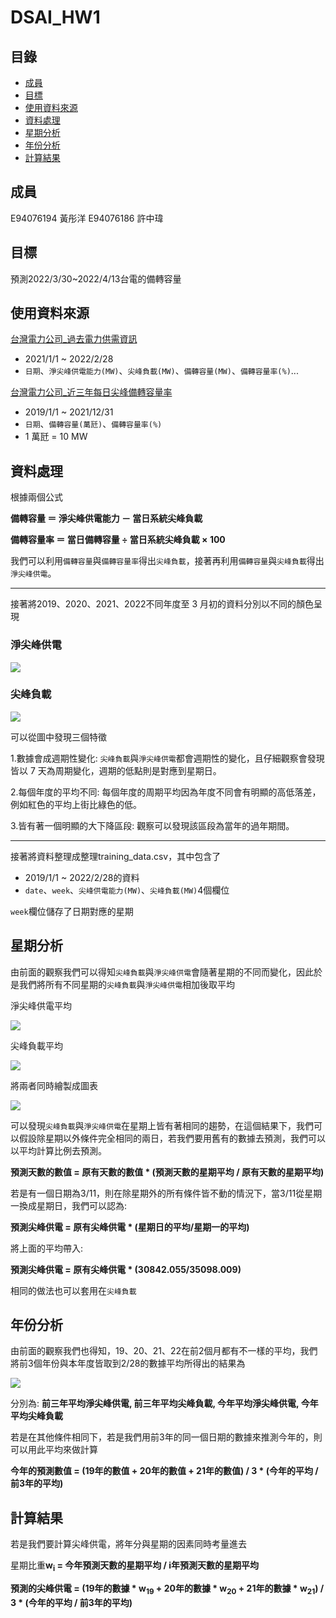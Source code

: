 # DSAI_HW1
## 目錄

- [成員](#成員)
- [目標](#目標)
- [使用資料來源](#使用資料來源)
- [資料處理](#資料處理)
- [星期分析](#星期分析)
- [年份分析](#年份分析)
- [計算結果](#計算結果)
## 成員
E94076194 黃彤洋
E94076186 許中瑋

## 目標
預測2022/3/30~2022/4/13台電的備轉容量
## 使用資料來源
[台灣電力公司_過去電力供需資訊](https://data.gov.tw/dataset/19995)
- 2021/1/1 ~ 2022/2/28
- `日期`、`淨尖峰供電能力(MW)`、`尖峰負載(MW)`、`備轉容量(MW)`、`備轉容量率(%)`...

[台灣電力公司_近三年每日尖峰備轉容量率](https://data.gov.tw/dataset/24945)
- 2019/1/1 ~ 2021/12/31
- `日期`、`備轉容量(萬瓩)`、`備轉容量率(%)`
- 1 萬瓩 = 10 MW
## 資料處理

根據兩個公式

**備轉容量 ＝ 淨尖峰供電能力 － 當日系統尖峰負載**

**備轉容量率 ＝ 當日備轉容量 ÷ 當日系統尖峰負載 × 100**

我們可以利用`備轉容量`與`備轉容量率`得出`尖峰負載`，接著再利用`備轉容量`與`尖峰負載`得出`淨尖峰供電`。

---------------

接著將2019、2020、2021、2022不同年度至 3 月初的資料分別以不同的顏色呈現

### 淨尖峰供電
![](https://i.imgur.com/s0zia12.png)

### 尖峰負載
![](https://i.imgur.com/CzZ23A7.png)

可以從圖中發現三個特徵

1.數據會成週期性變化:
`尖峰負載`與`淨尖峰供電`都會週期性的變化，且仔細觀察會發現皆以 7 天為周期變化，週期的低點則是對應到星期日。

2.每個年度的平均不同:
每個年度的周期平均因為年度不同會有明顯的高低落差，例如紅色的平均上街比綠色的低。

3.皆有著一個明顯的大下降區段:
觀察可以發現該區段為當年的過年期間。

-----------------------

接著將資料整理成整理training_data.csv，其中包含了
- 2019/1/1 ~  2022/2/28的資料
-  `date`、`week`、`尖峰供電能力(MW)`、`尖峰負載(MW)`4個欄位

`week`欄位儲存了日期對應的星期

## 星期分析
由前面的觀察我們可以得知`尖峰負載`與`淨尖峰供電`會隨著星期的不同而變化，因此於是我們將所有不同星期的`尖峰負載`與`淨尖峰供電`相加後取平均

淨尖峰供電平均

![](https://i.imgur.com/eUhLKrh.png)

尖峰負載平均

![](https://i.imgur.com/BvQa0a3.png)

將兩者同時繪製成圖表

![](https://i.imgur.com/8Ym7Xru.png)

可以發現`尖峰負載`與`淨尖峰供電`在星期上皆有著相同的趨勢，在這個結果下，我們可以假設除星期以外條件完全相同的兩日，若我們要用舊有的數據去預測，我們可以以平均計算比例去預測。

**預測天數的數值 = 原有天數的數值 * (預測天數的星期平均 / 原有天數的星期平均)**

若是有一個日期為3/11，則在除星期外的所有條件皆不動的情況下，當3/11從星期一換成星期日，我們可以認為:

**預測尖峰供電 = 原有尖峰供電 * (星期日的平均/星期一的平均)**

將上面的平均帶入:

**預測尖峰供電 = 原有尖峰供電 * (30842.055/35098.009)**

相同的做法也可以套用在`尖峰負載`

## 年份分析
由前面的觀察我們也得知，19、20、21、22在前2個月都有不一樣的平均，我們將前3個年份與本年度皆取到2/28的數據平均所得出的結果為

![](https://i.imgur.com/0m6fB0K.png)

分別為: **前三年平均淨尖峰供電, 前三年平均尖峰負載, 今年平均淨尖峰供電, 今年平均尖峰負載**

若是在其他條件相同下，若是我們用前3年的同一個日期的數據來推測今年的，則可以用此平均來做計算

**今年的預測數值 = (19年的數值 + 20年的數值 + 21年的數值) / 3 * (今年的平均 / 前3年的平均)**

## 計算結果
若是我們要計算尖峰供電，將年分與星期的因素同時考量進去

星期比重**w<sub>i</sub> = 今年預測天數的星期平均 / i年預測天數的星期平均**

**預測的尖峰供電 = (19年的數據 * w<sub>19</sub> + 20年的數據 * w<sub>20</sub> + 21年的數據 * w<sub>21</sub>) / 3 * (今年的平均 / 前3年的平均)**

